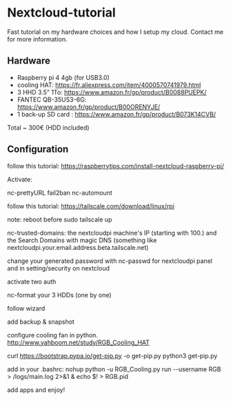 # Nextcloud-tutorial

Fast tutorial on my hardware choices and how I setup my cloud. Contact me for more information.

## Hardware
* Raspberry pi 4 4gb (for USB3.0)
* cooling HAT: https://fr.aliexpress.com/item/4000570741979.html
* 3 HHD 3.5" 1To: https://www.amazon.fr/gp/product/B0088PUEPK/
* FANTEC QB-35US3-6G: https://www.amazon.fr/gp/product/B00ORENYJE/
* 1 back-up SD card : https://www.amazon.fr/gp/product/B073K14CVB/

Total ~ 300€ (HDD included)

## Configuration

follow this tutorial: https://raspberrytips.com/install-nextcloud-raspberry-pi/

Activate:

nc-prettyURL
fail2ban
nc-automount

follow this tutorial: https://tailscale.com/download/linux/rpi

note: reboot before sudo tailscale up

nc-trusted-domains: the nextcloudpi machine's IP (starting with 100.) and the Search Domains with magic DNS (something like nextcloudpi.your.email.address.beta.tailscale.net) 

change your generated password with nc-passwd for nextcloudpi panel and in setting/security on nextcloud

activate two auth 

nc-format your 3 HDDs (one by one)

follow wizard

add backup & snapshot

configure cooling fan in python.
http://www.yahboom.net/study/RGB_Cooling_HAT

curl https://bootstrap.pypa.io/get-pip.py -o get-pip.py
python3 get-pip.py

add in your .bashrc: nohup python -u RGB_Cooling.py run --username RGB > /logs/main.log 2>&1 & echo $! > RGB.pid

add apps and enjoy!
